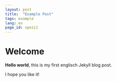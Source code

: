 ```yaml
---
layout: post
title:  "Example Post"
tags: example
lang: en
page_id: spezi1
---
```


# Welcome

**Hello world**, this is my first englisch Jekyll blog post.

I hope you like it!
